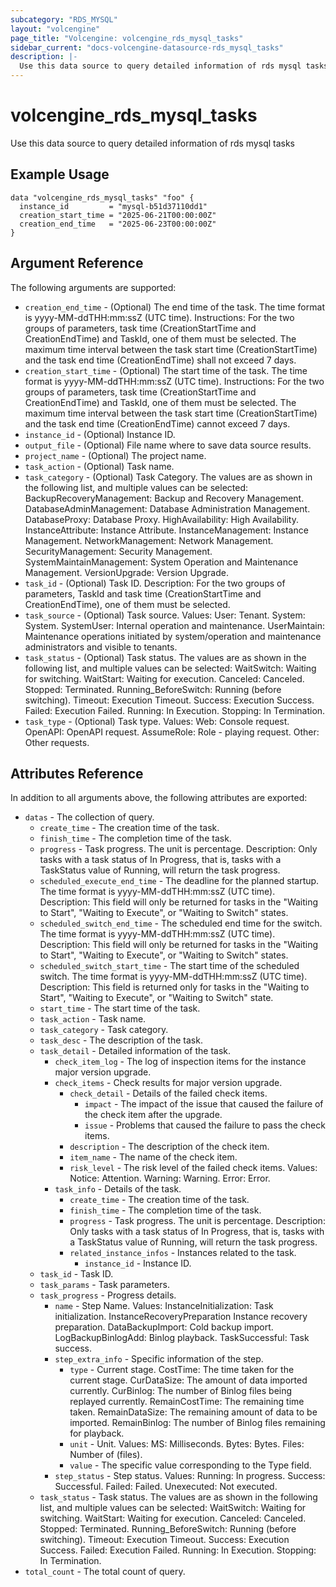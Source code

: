 ```yaml
---
subcategory: "RDS_MYSQL"
layout: "volcengine"
page_title: "Volcengine: volcengine_rds_mysql_tasks"
sidebar_current: "docs-volcengine-datasource-rds_mysql_tasks"
description: |-
  Use this data source to query detailed information of rds mysql tasks
---
```

# volcengine_rds_mysql_tasks
Use this data source to query detailed information of rds mysql tasks
## Example Usage
```hcl
data "volcengine_rds_mysql_tasks" "foo" {
  instance_id         = "mysql-b51d37110dd1"
  creation_start_time = "2025-06-21T00:00:00Z"
  creation_end_time   = "2025-06-23T00:00:00Z"
}
```
## Argument Reference
The following arguments are supported:
* `creation_end_time` - (Optional) The end time of the task. The time format is yyyy-MM-ddTHH:mm:ssZ (UTC time). Instructions: For the two groups of parameters, task time (CreationStartTime and CreationEndTime) and TaskId, one of them must be selected. The maximum time interval between the task start time (CreationStartTime) and the task end time (CreationEndTime) shall not exceed 7 days.
* `creation_start_time` - (Optional) The start time of the task. The time format is yyyy-MM-ddTHH:mm:ssZ (UTC time). Instructions: For the two groups of parameters, task time (CreationStartTime and CreationEndTime) and TaskId, one of them must be selected. The maximum time interval between the task start time (CreationStartTime) and the task end time (CreationEndTime) cannot exceed 7 days.
* `instance_id` - (Optional) Instance ID.
* `output_file` - (Optional) File name where to save data source results.
* `project_name` - (Optional) The project name.
* `task_action` - (Optional) Task name.
* `task_category` - (Optional) Task Category. The values are as shown in the following list, and multiple values can be selected: BackupRecoveryManagement: Backup and Recovery Management. DatabaseAdminManagement: Database Administration Management. DatabaseProxy: Database Proxy. HighAvailability: High Availability. InstanceAttribute: Instance Attribute. InstanceManagement: Instance Management. NetworkManagement: Network Management. SecurityManagement: Security Management. SystemMaintainManagement: System Operation and Maintenance Management. VersionUpgrade: Version Upgrade.
* `task_id` - (Optional) Task ID. Description: For the two groups of parameters, TaskId and task time (CreationStartTime and CreationEndTime), one of them must be selected.
* `task_source` - (Optional) Task source. Values: User: Tenant. System: System. SystemUser: Internal operation and maintenance. UserMaintain: Maintenance operations initiated by system/operation and maintenance administrators and visible to tenants.
* `task_status` - (Optional) Task status. The values are as shown in the following list, and multiple values can be selected: WaitSwitch: Waiting for switching. WaitStart: Waiting for execution. Canceled: Canceled. Stopped: Terminated. Running_BeforeSwitch: Running (before switching). Timeout: Execution Timeout. Success: Execution Success. Failed: Execution Failed. Running: In Execution. Stopping: In Termination.
* `task_type` - (Optional) Task type. Values: Web: Console request. OpenAPI: OpenAPI request. AssumeRole: Role - playing request. Other: Other requests.

## Attributes Reference
In addition to all arguments above, the following attributes are exported:
* `datas` - The collection of query.
    * `create_time` - The creation time of the task.
    * `finish_time` - The completion time of the task.
    * `progress` - Task progress. The unit is percentage. Description: Only tasks with a task status of In Progress, that is, tasks with a TaskStatus value of Running, will return the task progress.
    * `scheduled_execute_end_time` - The deadline for the planned startup. The time format is yyyy-MM-ddTHH:mm:ssZ (UTC time). Description: This field will only be returned for tasks in the "Waiting to Start", "Waiting to Execute", or "Waiting to Switch" states.
    * `scheduled_switch_end_time` - The scheduled end time for the switch. The time format is yyyy-MM-ddTHH:mm:ssZ (UTC time). Description: This field will only be returned for tasks in the "Waiting to Start", "Waiting to Execute", or "Waiting to Switch" states.
    * `scheduled_switch_start_time` - The start time of the scheduled switch. The time format is yyyy-MM-ddTHH:mm:ssZ (UTC time). Description: This field is returned only for tasks in the "Waiting to Start", "Waiting to Execute", or "Waiting to Switch" state.
    * `start_time` - The start time of the task.
    * `task_action` - Task name.
    * `task_category` - Task category.
    * `task_desc` - The description of the task.
    * `task_detail` - Detailed information of the task.
        * `check_item_log` - The log of inspection items for the instance major version upgrade.
        * `check_items` - Check results for major version upgrade.
            * `check_detail` - Details of the failed check items.
                * `impact` - The impact of the issue that caused the failure of the check item after the upgrade.
                * `issue` - Problems that caused the failure to pass the check items.
            * `description` - The description of the check item.
            * `item_name` - The name of the check item.
            * `risk_level` - The risk level of the failed check items. Values:
Notice: Attention.
Warning: Warning.
Error: Error.
        * `task_info` - Details of the task.
            * `create_time` - The creation time of the task.
            * `finish_time` - The completion time of the task.
            * `progress` - Task progress. The unit is percentage. Description: Only tasks with a task status of In Progress, that is, tasks with a TaskStatus value of Running, will return the task progress.
            * `related_instance_infos` - Instances related to the task.
                * `instance_id` - Instance ID.
    * `task_id` - Task ID.
    * `task_params` - Task parameters.
    * `task_progress` - Progress details.
        * `name` - Step Name. Values:
InstanceInitialization: Task initialization.
InstanceRecoveryPreparation Instance recovery preparation.
DataBackupImport: Cold backup import.
LogBackupBinlogAdd: Binlog playback.
TaskSuccessful: Task success.
        * `step_extra_info` - Specific information of the step.
            * `type` - Current stage. CostTime: The time taken for the current stage.
CurDataSize: The amount of data imported currently.
CurBinlog: The number of Binlog files being replayed currently.
RemainCostTime: The remaining time taken.
RemainDataSize: The remaining amount of data to be imported. RemainBinlog: The number of Binlog files remaining for playback.
            * `unit` - Unit. Values:
MS: Milliseconds.
Bytes: Bytes.
Files: Number of (files).
            * `value` - The specific value corresponding to the Type field.
        * `step_status` - Step status. Values:
Running: In progress.
Success: Successful.
Failed: Failed.
Unexecuted: Not executed.
    * `task_status` - Task status. The values are as shown in the following list, and multiple values can be selected: WaitSwitch: Waiting for switching. WaitStart: Waiting for execution. Canceled: Canceled. Stopped: Terminated. Running_BeforeSwitch: Running (before switching). Timeout: Execution Timeout. Success: Execution Success. Failed: Execution Failed. Running: In Execution. Stopping: In Termination.
* `total_count` - The total count of query.


